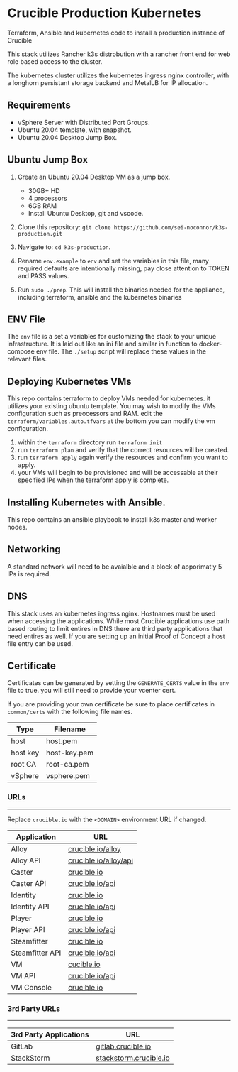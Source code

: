 # Crucible Production Kubernetes

Terraform, Ansible and kubernetes code to install a production instance of Crucible

This stack utilizes Rancher k3s distrobution with a rancher front end for web role based access to the cluster.

The kubernetes cluster utilizes the kubernetes ingress nginx controller, with a longhorn persistant storage backend and MetalLB for IP allocation.

## Requirements

- vSphere Server with Distributed Port Groups.
- Ubuntu 20.04 template, with snapshot.
- Ubuntu 20.04 Desktop Jump Box.

## Ubuntu Jump Box

1. Create an Ubuntu 20.04 Desktop VM as a jump box.

   - 30GB+ HD
   - 4 processors
   - 6GB RAM
   - Install Ubuntu Desktop, git and vscode.

2. Clone this repository: `git clone https://github.com/sei-noconnor/k3s-production.git`
3. Navigate to: `cd k3s-production`.
4. Rename `env.example` to `env` and set the variables in this file, many required defaults are intentionally missing, pay close attention to TOKEN and PASS values.
5. Run `sudo ./prep`. This will install the binaries needed for the appliance, including terraform, ansible and the kubernetes binaries

## ENV File

The `env` file is a set a variables for customizing the stack to your unique infrastructure. It is laid out like an ini file and similar in function to docker-compose env file. The `./setup` script will replace these values in the relevant files.

## Deploying Kubernetes VMs

This repo contains terraform to deploy VMs needed for kubernetes. it utilizes your existing ubuntu template. You may wish to modify the VMs configuration such as preocessors and RAM. edit the `terraform/variables.auto.tfvars` at the bottom you can modify the vm configuration.

1. within the `terraform` directory run `terraform init`
2. run `terraform plan` and verify that the correct resources will be created.
3. run `terraform apply` again verify the resources and confirm you want to apply.
4. your VMs will begin to be provisioned and will be accessable at their specified IPs when the terraform apply is complete.

## Installing Kubernetes with Ansible.

This repo contains an ansible playbook to install k3s master and worker nodes.

## Networking

A standard network will need to be avaialble and a block of apporimatly 5 IPs is required.

## DNS

This stack uses an kubernetes ingress nginx. Hostnames must be used when accessing the applications. While most Crucible applications use path based routing to limit entires in DNS there are third party applications that need entires as well. If you are setting up an initial Proof of Concept a host file entry can be used.

## Certificate

Certificates can be generated by setting the `GENERATE_CERTS` value in the `env` file to true. you will still need to provide your vcenter cert.

If you are providing your own certificate be sure to place certificates in `common/certs` with the following file names.

| Type     | Filename     |
| -------- | ------------ |
| host     | host.pem     |
| host key | host-key.pem |
| root CA  | root-ca.pem  |
| vSphere  | vsphere.pem  |

### **URLs**

---

Replace `crucible.io` with the `<DOMAIN>` environment URL if changed.

| Application     | URL                                                    |
| --------------- | ------------------------------------------------------ |
| Alloy           | [crucible.io/alloy](https://crucible.io/alloy)         |
| Alloy API       | [crucible.io/alloy/api](https://crucible.io/alloy/api) |
| Caster          | [crucible.io](https://crucible.io/caster)              |
| Caster API      | [crucible.io/api](https://crucible.io/caster/api)      |
| Identity        | [crucible.io](https://crucible.io/identity)            |
| Identity API    | [crucible.io/api](https://crucible.io/identity/api)    |
| Player          | [crucible.io](https://crucible.io/player)              |
| Player API      | [crucible.io/api](https://crucible.io/player/api)      |
| Steamfitter     | [crucible.io](https://crucible.io/steamfitter)         |
| Steamfitter API | [crucible.io/api](https://crucible.io/steamfitter/api) |
| VM              | [cucible.io](https://crucible.io/vm)                   |
| VM API          | [crucible.io/api](https://crucible.io/vm/api)          |
| VM Console      | [crucible.io](https://crucible.io/console)             |

### **3rd Party URLs**

---

| 3rd Party Applications | URL                                                      |
| ---------------------- | -------------------------------------------------------- |
| GitLab                 | [gitlab.crucible.io](https://crucible.io/gitlab)         |
| StackStorm             | [stackstorm.crucible.io](https://stackstorm.crucible.io) |

